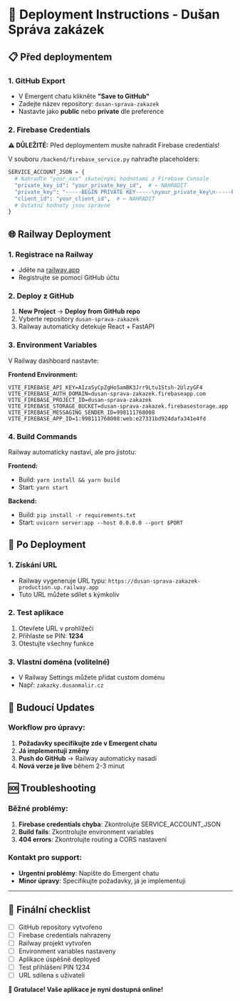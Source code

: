 # 🚀 Deployment Instructions - Dušan Správa zakázek

## 📋 Před deploymentem

### 1. GitHub Export
- V Emergent chatu klikněte **"Save to GitHub"**
- Zadejte název repository: `dusan-sprava-zakazek`
- Nastavte jako **public** nebo **private** dle preference

### 2. Firebase Credentials
**⚠️ DŮLEŽITÉ:** Před deploymentem musíte nahradit Firebase credentials!

V souboru `/backend/firebase_service.py` nahraďte placeholders:
```python
SERVICE_ACCOUNT_JSON = {
  # Nahraďte "your_xxx" skutečnými hodnotami z Firebase Console
  "private_key_id": "your_private_key_id",  # ← NAHRADIT
  "private_key": "-----BEGIN PRIVATE KEY-----\nyour_private_key\n-----END PRIVATE KEY-----\n",  # ← NAHRADIT  
  "client_id": "your_client_id",  # ← NAHRADIT
  # Ostatní hodnoty jsou správné
}
```

## 🌐 Railway Deployment

### 1. Registrace na Railway
- Jděte na [railway.app](https://railway.app)
- Registrujte se pomocí GitHub účtu

### 2. Deploy z GitHub
1. **New Project** → **Deploy from GitHub repo**
2. Vyberte repository `dusan-sprava-zakazek`
3. Railway automaticky detekuje React + FastAPI

### 3. Environment Variables
V Railway dashboard nastavte:

**Frontend Environment:**
```
VITE_FIREBASE_API_KEY=AIzaSyCpZgHoSamBK3Jrr9Ltu1Stsh-2UlzyGF4
VITE_FIREBASE_AUTH_DOMAIN=dusan-sprava-zakazek.firebaseapp.com
VITE_FIREBASE_PROJECT_ID=dusan-sprava-zakazek
VITE_FIREBASE_STORAGE_BUCKET=dusan-sprava-zakazek.firebasestorage.app
VITE_FIREBASE_MESSAGING_SENDER_ID=998111768008
VITE_FIREBASE_APP_ID=1:998111768008:web:e27331bd924dafa341e4fd
```

### 4. Build Commands
Railway automaticky nastaví, ale pro jistotu:

**Frontend:**
- Build: `yarn install && yarn build`
- Start: `yarn start`

**Backend:**
- Build: `pip install -r requirements.txt`  
- Start: `uvicorn server:app --host 0.0.0.0 --port $PORT`

## 🔗 Po Deployment

### 1. Získání URL
- Railway vygeneruje URL typu: `https://dusan-sprava-zakazek-production.up.railway.app`
- Tuto URL můžete sdílet s kýmkoliv

### 2. Test aplikace
1. Otevřete URL v prohlížeči
2. Přihlaste se PIN: **1234**
3. Otestujte všechny funkce

### 3. Vlastní doména (volitelné)
- V Railway Settings můžete přidat custom doménu
- Např: `zakazky.dusanmalir.cz`

## 🔄 Budoucí Updates

### Workflow pro úpravy:
1. **Požadavky specifikujte zde v Emergent chatu**
2. **Já implementuji změny**
3. **Push do GitHub** → Railway automaticky nasadí
4. **Nová verze je live** během 2-3 minut

## 🆘 Troubleshooting

### Běžné problémy:
1. **Firebase credentials chyba**: Zkontrolujte SERVICE_ACCOUNT_JSON
2. **Build fails**: Zkontrolujte environment variables
3. **404 errors**: Zkontrolujte routing a CORS nastavení

### Kontakt pro support:
- **Urgentní problémy**: Napište do Emergent chatu
- **Minor úpravy**: Specifikujte požadavky, já je implementuji

---

## 📱 Finální checklist

- [ ] GitHub repository vytvořeno
- [ ] Firebase credentials nahrazeny
- [ ] Railway projekt vytvořen
- [ ] Environment variables nastaveny
- [ ] Aplikace úspěšně deployed
- [ ] Test přihlášení PIN 1234
- [ ] URL sdílena s uživateli

**🎉 Gratulace! Vaše aplikace je nyní dostupná online!**